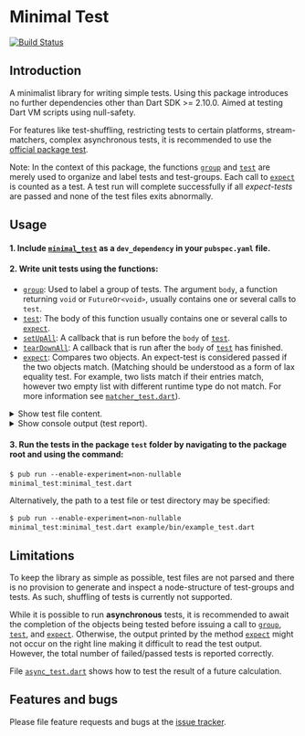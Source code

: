 # Minimal Test
[![Build Status](https://travis-ci.com/simphotonics/minimal_test.svg?branch=master)](https://travis-ci.com/simphotonics/minimal_test)

## Introduction

A minimalist library for writing simple tests.
Using this package introduces no further dependencies other than Dart SDK >= 2.10.0.
Aimed at testing Dart VM scripts using null-safety.

For features like test-shuffling, restricting tests to certain platforms, stream-matchers, complex asynchronous tests, it is
recommended to use the [official package test].

Note: In the context of this package, the functions [`group`][group] and [`test`][test_function] are merely used to organize and label tests and test-groups.
Each call to [`expect`][expect] is counted as a test. A test run will complete successfully if all *expect-tests* are passed and none of the test files
exits abnormally.

## Usage

#### 1. Include [`minimal_test`][minimal_test] as a `dev_dependency` in your `pubspec.yaml` file.

#### 2. Write unit tests using the functions:
 * [`group`][group]: Used to label a group of tests. The argument `body`, a function returning `void` or `FutureOr<void>`, usually contains
     one or several calls to `test`.
 * [`test`][test_function]: The body of this function usually contains one or several calls to [`expect`][expect].
 * [`setUpAll`][setUpAll]: A callback that is run before the `body` of [`test`][test_function].
 * [`tearDownAll`][tearDownAll]: A callback that is run after the `body` of [`test`][test_function] has finished.
 * [`expect`][expect]: Compares two objects. An expect-test is considered passed if the two objects match.
 (Matching should be understood as a form of lax equality test.
 For example, two lists match if their entries match, however two empty list with different
 runtime type do not match. For more information see [`matcher_test.dart`][matcher_test.dart]).

  <details><summary> Show test file content. </summary>

  ```Dart
  import 'package:minimal_test/minimal_test.dart';

  /// Custom object
  class A {
    A(this.msg);
    final String msg;

    @override
    String toString() {
      return 'A: $msg';
    }
  }

  /// Custom matcher for class A.
  bool isMatchingA(left, right){
    if (left is! A || right is! A) return false;
    return left.msg == right.msg;
  }

  void main() {
    final a1 = A('a1');
    final a1_copy = a1;
    final a2 = A('a2');
    final a3 = A('a1');

    group('Group of tests', () {
      test('Comparing copies', () {
        expect(a1, a1_copy); // Pass.
      });
      test('Comparing different objects', () {
        expect(a1, a2, 'Expected to fail.'); // Fail.
      });
      test('Using custom matcher function', () {
        expect(a1, a3, isMatching: isMatching); // Pass.
      });

    });
  }
  ```
  </details>

  <details> <summary> Show console output (test report). </summary>

  ![Console Output](https://raw.githubusercontent.com/simphotonics/minimal_test/master/images/console_output.svg?sanitize=true)

  </details>



#### 3. Run the tests in the package `test` folder by navigating to the package root and using the command:

```Console
$ pub run --enable-experiment=non-nullable minimal_test:minimal_test.dart
```
Alternatively, the path to a test file or test directory may be specified:
```Console
$ pub run --enable-experiment=non-nullable minimal_test:minimal_test.dart example/bin/example_test.dart
```


## Limitations

To keep the library as simple as possible, test files are not parsed
and there is no provision to generate and inspect a node-structure of
test-groups and tests. As such, shuffling of tests is currently not supported.

While it is possible to run **asynchronous** tests, it is recommended
to await the completion of the objects being tested before issuing a call to
[`group`][group], [`test`][test_function], and [`expect`][expect].
Otherwise, the output printed by the method [`expect`][expect] might not
occur on the right line making it difficult to read the test output.
However, the total number of failed/passed tests
is reported correctly.

File [`async_test.dart`][async_test.dart] shows how to test
the result of a future calculation.


## Features and bugs

Please file feature requests and bugs at the [issue tracker][tracker].

[tracker]: https://github.com/simphotonics/minimal_test/issues

[official package test]: https://pub.dev/packages/test

[async_test.dart]: https://github.com/simphotonics/minimal_test/blob/master/example/async_test.dart

[expect]: https://pub.dev/documentation/minimal_test/doc/api/minimal_test/group.html

[group]: https://pub.dev/documentation/minimal_test/doc/api/minimal_test/group.html

[matcher_test.dart]: https://github.com/simphotonics/minimal_test/blob/master/test/matcher_test.dart

[minimal_test]: https://pub.dev/packages/minimal_test

[setUpAll]: https://pub.dev/documentation/minimal_test/doc/api/minimal_test/setUpAll.html

[test_function]: https://pub.dev/documentation/minimal_test/doc/api/minimal_test/test.html

[tearDownAll]: https://pub.dev/documentation/minimal_test/doc/api/minimal_test/tearDownAll.html
